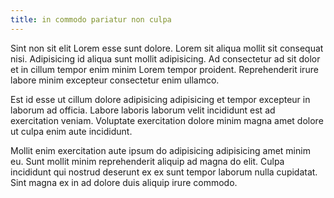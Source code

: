 ```yaml
---
title: in commodo pariatur non culpa
---
```


Sint non sit elit Lorem esse sunt dolore. Lorem sit aliqua mollit sit consequat nisi. Adipisicing id aliqua sunt mollit adipisicing. Ad consectetur ad sit dolor et in cillum tempor enim minim Lorem tempor proident. Reprehenderit irure labore minim excepteur consectetur enim ullamco.

Est id esse ut cillum dolore adipisicing adipisicing et tempor excepteur in laborum ad officia. Labore laboris laborum velit incididunt est ad exercitation veniam. Voluptate exercitation dolore minim magna amet dolore ut culpa enim aute incididunt.

Mollit enim exercitation aute ipsum do adipisicing adipisicing amet minim eu. Sunt mollit minim reprehenderit aliquip ad magna do elit. Culpa incididunt qui nostrud deserunt ex ex sunt tempor laborum nulla cupidatat. Sint magna ex in ad dolore duis aliquip irure commodo.